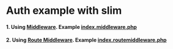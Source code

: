# Auth example with slim

#### 1. Using [Middleware](http://docs.slimframework.com/#Middleware-Overview). Example [index.middleware.php](index.middleware.php)

#### 2. Using [Route Middleware](http://docs.slimframework.com/#Route-Middleware). Example [index.routemiddleware.php](index.routemiddleware.php)
